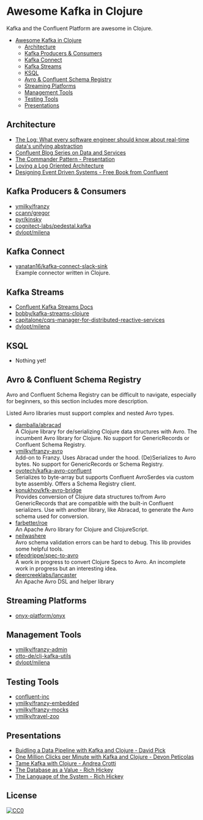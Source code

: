 # Awesome Kafka in Clojure

Kafka and the Confluent Platform are awesome in Clojure.

* [Awesome Kafka in Clojure](#awesome-kafka-in-clojure)
  * [Architecture](#architecture)
  * [Kafka Producers &amp; Consumers](#kafka-producers--consumers)
  * [Kafka Connect](#kafka-connect)
  * [Kafka Streams](#kafka-streams)
  * [KSQL](#ksql)
  * [Avro &amp; Confluent Schema Registry](#avro--confluent-schema-registry)
  * [Streaming Platforms](#streaming-platforms)
  * [Management Tools](#management-tools)
  * [Testing Tools](#testing-tools)
  * [Presentations](#presentations)

## Architecture

* [The Log: What every software engineer should know about real-time data's unifying abstraction](https://engineering.linkedin.com/distributed-systems/log-what-every-software-engineer-should-know-about-real-time-datas-unifying)
* [Confluent Blog Series on Data and Services](https://www.confluent.io/blog/data-dichotomy-rethinking-the-way-we-treat-data-and-services/)
* [The Commander Pattern - Presentation](https://www.youtube.com/watch?v=B1-gS0oEtYc)
* [Loving a Log Oriented Architecture](https://blog.parse.ly/post/1550/kreps-logs/)
* [Designing Event Driven Systems - Free Book from Confluent](https://www.confluent.io/designing-event-driven-systems)

## Kafka Producers & Consumers

* [ymilky/franzy](https://github.com/ymilky/franzy)
* [ccann/gregor](https://github.com/ccann/gregor)
* [pyr/kinsky](https://github.com/ccann/gregor)
* [cognitect-labs/pedestal.kafka](https://github.com/cognitect-labs/pedestal.kafka)
* [dvlopt/milena](https://github.com/dvlopt/milena)

## Kafka Connect

* [yanatan16/kafka-connect-slack-sink](https://github.com/yanatan16/kafka-connect-slack-sink)  
  Example connector written in Clojure.

## Kafka Streams

* [Confluent Kafka Streams Docs](https://docs.confluent.io/current/streams/index.html)
* [bobby/kafka-streams-clojure](https://github.com/bobby/kafka-streams-clojure)
* [capitalone/cqrs-manager-for-distributed-reactive-services](https://github.com/capitalone/cqrs-manager-for-distributed-reactive-services)
* [dvlopt/milena](https://github.com/dvlopt/milena)

## KSQL

* Nothing yet!

## Avro & Confluent Schema Registry

Avro and Confluent Schema Registry can be difficult to navigate,
especially for beginners, so this section includes more description.

Listed Avro libraries must support complex and nested Avro types.

* [damballa/abracad](https://github.com/damballa/abracad)  
  A Clojure library for de/serializing Clojure data structures with Avro. The
  incumbent Avro library for Clojure. No support for GenericRecords or
  Confluent Schema Registry.
* [ymilky/franzy-avro](https://github.com/ymilky/franzy-avro)  
  Add-on to Franzy. Uses Abracad under the hood. (De)Serializes to Avro bytes.
  No support for GenericRecords or Schema Registry.
* [ovotech/kafka-avro-confluent](https://github.com/ovotech/kafka-avro-confluent)  
  Serializes to byte-array but supports Confluent AvroSerdes via custom byte
  assembly. Offers a Schema Registry client.
* [konukhov/kfk-avro-bridge](https://github.com/konukhov/kfk-avro-bridge)  
  Provides conversion of Clojure data structures to/from Avro GenericRecords
  that are compatible with the built-in Confluent serializers. Use with another
  library, like Abracad, to generate the Avro schema used for conversion.
* [farbetter/roe](https://github.com/farbetter/roe)  
  An Apache Avro library for Clojure and ClojureScript.
* [neilwashere](https://github.com/neilwashere/avro_utils)  
  Avro schema validation errors can be hard to debug. This lib provides some
  helpful tools.
* [pfeodrippe/spec-to-avro](https://github.com/pfeodrippe/spec-to-avro)  
  A work in progress to convert Clojure Specs to Avro. An incomplete work in
  progress but an interesting idea.
* [deercreeklabs/lancaster](https://github.com/deercreeklabs/lancaster)  
  An Apache Avro DSL and helper library

## Streaming Platforms

* [onyx-platform/onyx](https://github.com/onyx-platform/onyx)

## Management Tools

* [ymilky/franzy-admin](https://github.com/ymilky/franzy-admin)
* [otto-de/clj-kafka-utils](https://github.com/otto-de/clj-kafka-utils)
* [dvlopt/milena](https://github.com/dvlopt/milena)

## Testing Tools

* [confluent-inc](https://github.com/confluentinc/ducktape)
* [ymilky/franzy-embedded](https://github.com/ymilky/franzy-embedded)
* [ymilky/franzy-mocks](https://github.com/ymilky/franzy-mocks)
* [ymilky/travel-zoo](https://github.com/ymilky/travel-zoo)

## Presentations

* [Buidling a Data Pipeline with Kafka and Clojure - David Pick](https://www.youtube.com/watch?v=6xlyWjqFDWs)
* [One Million Clicks per Minute with Kafka and Clojure - Devon Peticolas](https://www.youtube.com/watch?v=VC_MTD68erY)
* [Tame Kafka with Clojure - Andrea Crotti](https://www.youtube.com/watch?v=OC2KVaLQihs)
* [The Database as a Value - Rich Hickey](https://www.infoq.com/presentations/Datomic-Database-Value)
* [The Language of the System - Rich Hickey](https://www.youtube.com/watch?v=ROor6_NGIWU)

## License

[![CC0](http://mirrors.creativecommons.org/presskit/buttons/88x31/svg/cc-zero.svg)](https://creativecommons.org/publicdomain/zero/1.0/)
